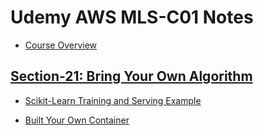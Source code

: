 # Udemy AWS MLS-C01 Notes

- [Course Overview](./overview.md)

## [Section-21: Bring Your Own Algorithm](./21_bringing_your_own_algorithm.md)

- [Scikit-Learn Training and Serving Example](https://github.com/ChandraLingam/AmazonSageMakerCourse/blob/master/CustomAlgorithm/ScikitLearn/Iris/iris_scikit_learn_training_and_serving.ipynb)

- [Built Your Own Container](https://github.com/aws/amazon-sagemaker-examples/blob/main/advanced_functionality/scikit_bring_your_own/scikit_bring_your_own.ipynb)

